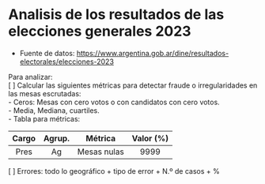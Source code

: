 # Analisis de los resultados de las elecciones generales 2023

* Fuente de datos: https://www.argentina.gob.ar/dine/resultados-electorales/elecciones-2023

Para analizar:  
[ ] Calcular las siguientes métricas para detectar fraude o irregularidades en las mesas escrutadas:   
     - Ceros: Mesas con cero votos o con candidatos con cero votos.   
     - Media, Mediana, cuartiles.  
     - Tabla para métricas:   

| Cargo |Agrup. |   Métrica   |Valor (%) |  
|:-----:|:----:|:-----------:|:--------:|     
| Pres  | Ag   | Mesas nulas |   9999   |  

[ ] Errores: todo lo geográfico + tipo de error + N.º de casos + %  
